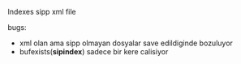 Indexes sipp xml file

bugs:
 - xml olan ama sipp olmayan dosyalar save edildiginde bozuluyor
 - bufexists(__sipindex__) sadece bir kere calisiyor
